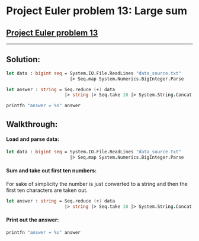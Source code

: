 # Project Euler problem 13: Large sum
[Project Euler problem 13](https://projecteuler.net/problem=13)
---
___
## Solution:
```fsharp
let data : bigint seq = System.IO.File.ReadLines "data_source.txt"
                        |> Seq.map System.Numerics.BigInteger.Parse

let answer : string = Seq.reduce (+) data
                      |> string |> Seq.take 10 |> System.String.Concat

printfn "answer = %s" answer
```

## Walkthrough:

#### Load and parse data:
```fsharp
let data : bigint seq = System.IO.File.ReadLines "data_source.txt"
                        |> Seq.map System.Numerics.BigInteger.Parse
```

#### Sum and take out first ten numbers:
For sake of simplicity the number is just converted to a string and then the first ten characters are taken out.
```fsharp
let answer : string = Seq.reduce (+) data
                      |> string |> Seq.take 10 |> System.String.Concat
```

#### Print out the answer:
```fsharp
printfn "answer = %s" answer
```
